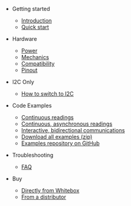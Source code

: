 * Getting started
  * [Introduction](/)
  * [Quick start](quickstart.md)

* Hardware
  * [Power](power.md)
  * [Mechanics](mechanics.md)
  * [Compatibility](compatibility.md)
  * [Pinout](pinout.md)

* I2C Only
  * [How to switch to I2C](protocols.md)

* Code Examples
  * [Continuous readings](continuous-example.md)
  * [Continuous, asynchronous readings](asynchronous-example.md)
  * [Interactive, bidirectional communications](interactive-example.md)
  * [Download all examples (zip)](https://github.com/whitebox-labs/tentacle-examples/archive/master.zip)
  * [Examples repository on GitHub](https://github.com/whitebox-labs/tentacle-examples)


* Troubleshooting
  * [FAQ](faq.md)

* Buy
  * [Directly from Whitebox](https://www.whiteboxes.ch/shop/t2-mini-mk2/)
  * [From a distributor](https://www.whiteboxes.ch/distributors)
